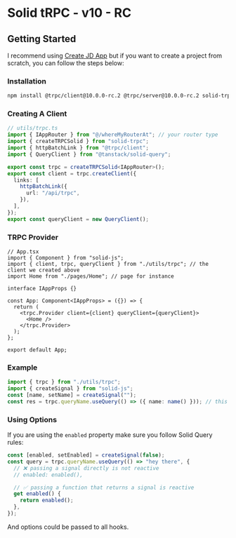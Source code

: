 # Solid tRPC - v10 - RC

## Getting Started

I recommend using [Create JD App](https://github.com/OrJDev/create-jd-app) but if you want to create a project from scratch, you can follow the steps below:

### Installation

```bash
npm install @trpc/client@10.0.0-rc.2 @trpc/server@10.0.0-rc.2 solid-trpc@next @tanstack/solid-query
```

### Creating A Client

```ts
// utils/trpc.ts
import { IAppRouter } from "@/whereMyRouterAt"; // your router type
import { createTRPCSolid } from "solid-trpc";
import { httpBatchLink } from "@trpc/client";
import { QueryClient } from "@tanstack/solid-query";

export const trpc = createTRPCSolid<IAppRouter>();
export const client = trpc.createClient({
  links: [
    httpBatchLink({
      url: "/api/trpc",
    }),
  ],
});
export const queryClient = new QueryClient();
```

### TRPC Provider

```tsx
// App.tsx
import { Component } from "solid-js";
import { client, trpc, queryClient } from "./utils/trpc"; // the client we created above
import Home from "./pages/Home"; // page for instance

interface IAppProps {}

const App: Component<IAppProps> = ({}) => {
  return (
    <trpc.Provider client={client} queryClient={queryClient}>
      <Home />
    </trpc.Provider>
  );
};

export default App;
```

### Example

```ts
import { trpc } from "./utils/trpc";
import { createSignal } from "solid-js";
const [name, setName] = createSignal("");
const res = trpc.queryName.useQuery(() => ({ name: name() })); // this will be called onMount and when name changes
```

### Using Options

If you are using the `enabled` property make sure you follow Solid Query rules:

```ts
const [enabled, setEnabled] = createSignal(false);
const query = trpc.queryName.useQuery(() => "hey there", {
  // ❌ passing a signal directly is not reactive
  // enabled: enabled(),

  // ✅ passing a function that returns a signal is reactive
  get enabled() {
    return enabled();
  },
});
```

And options could be passed to all hooks.
